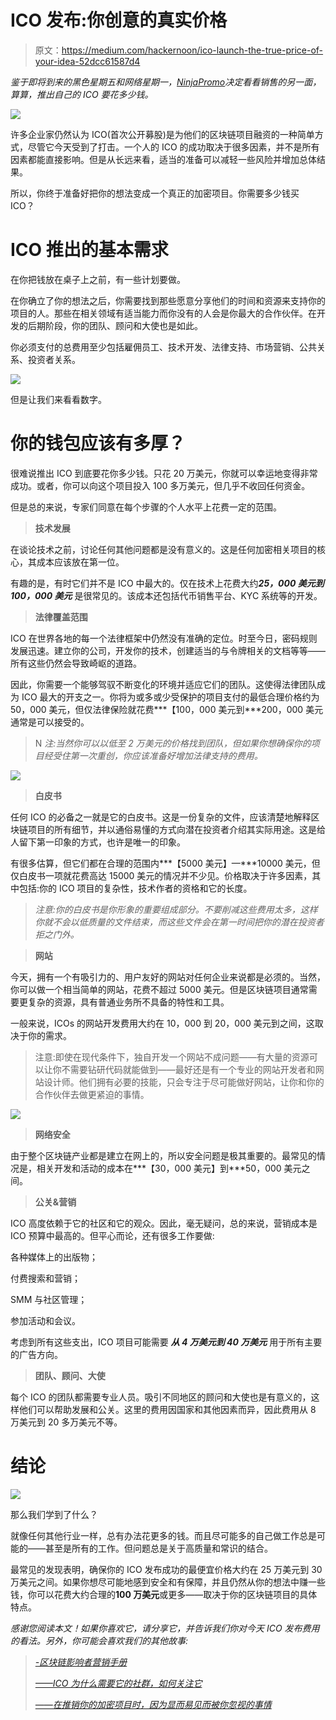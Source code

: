 # ICO 发布:你创意的真实价格

> 原文：<https://medium.com/hackernoon/ico-launch-the-true-price-of-your-idea-52dcc61587d4>

*鉴于即将到来的黑色星期五和网络星期一，*[*NinjaPromo*](http://ninjapromo.io/?utm_source=medium&utm_medium=article&utm_campaign=icolaunch)*决定看看销售的另一面，算算，推出自己的 ICO 要花多少钱。*

![](img/e0aa5fc77b6144501fd1ecf735c700e8.png)

许多企业家仍然认为 ICO(首次公开募股)是为他们的区块链项目融资的一种简单方式，尽管它今天受到了打击。一个人的 ICO 的成功取决于很多因素，并不是所有因素都能直接影响。但是从长远来看，适当的准备可以减轻一些风险并增加总体结果。

所以，你终于准备好把你的想法变成一个真正的加密项目。你需要多少钱买 ICO？

# **ICO 推出的基本需求**

在你把钱放在桌子上之前，有一些计划要做。

在你确立了你的想法之后，你需要找到那些愿意分享他们的时间和资源来支持你的项目的人。那些在相关领域有适当能力而你没有的人会是你最大的合作伙伴。在开发的后期阶段，你的团队、顾问和大使也是如此。

你必须支付的总费用至少包括雇佣员工、技术开发、法律支持、市场营销、公共关系、投资者关系。

![](img/3bccd3e502af4aa36ba626ba25a9c3fb.png)

但是让我们来看看数字。

# **你的钱包应该有多厚？**

很难说推出 ICO 到底要花你多少钱。只花 20 万美元，你就可以幸运地变得非常成功。或者，你可以向这个项目投入 100 多万美元，但几乎不收回任何资金。

但是总的来说，专家们同意在每个步骤的个人水平上花费一定的范围。

> **技术发展**

在谈论技术之前，讨论任何其他问题都是没有意义的。这是任何加密相关项目的核心，其成本应该放在第一位。

有趣的是，有时它们并不是 ICO 中最大的。仅在技术上花费大约***25，000 美元到 100，000 美元*** 是很常见的。该成本还包括代币销售平台、KYC 系统等的开发。

> **法律覆盖范围**

ICO 在世界各地的每一个法律框架中仍然没有准确的定位。时至今日，密码规则发展迅速。建立你的公司，开发你的技术，创建适当的与令牌相关的文档等等——所有这些仍然会导致崎岖的道路。

因此，你需要一个能够驾驭不断变化的环境并适应它们的团队。这使得法律团队成为 ICO 最大的开支之一。你将为或多或少受保护的项目支付的最低合理价格约为 50，000 美元，但仅法律保险就花费***【100，000 美元到***200，000 美元通常是可以接受的。

> N *注:当然你可以以低至 2 万美元的价格找到团队，但如果你想确保你的项目经受住第一次重创，你应该准备好增加法律支持的费用。*

![](img/415ffd102259842d9d261a3be7e8deed.png)

> **白皮书**

任何 ICO 的必备之一就是它的白皮书。这是一份复杂的文件，应该清楚地解释区块链项目的所有细节，并以通俗易懂的方式向潜在投资者介绍其实际用途。这是给人留下第一印象的方式，也许是唯一的印象。

有很多估算，但它们都在合理的范围内***【5000 美元】—***10000 美元，但仅白皮书一项就花费高达 15000 美元的情况并不少见。价格取决于许多因素，其中包括:你的 ICO 项目的复杂性，技术作者的资格和它的长度。

> *注意:你的白皮书是你形象的重要组成部分。不要削减这些费用太多，这样你就不会以低质量的文件结束，而这些文件会在第一时间把你的潜在投资者拒之门外。*

> **网站**

今天，拥有一个有吸引力的、用户友好的网站对任何企业来说都是必须的。当然，你可以做一个相当简单的网站，花费不超过 5000 美元。但是区块链项目通常需要更复杂的资源，具有普通业务所不具备的特性和工具。

一般来说，ICOs 的网站开发费用大约在 10，000 到 20，000 美元到之间，这取决于你的需求。

> 注意:即使在现代条件下，独自开发一个网站不成问题——有大量的资源可以让你不需要钻研代码就能做到——最好还是有一个专业的网站开发者和网站设计师。他们拥有必要的技能，只会专注于尽可能做好网站，让你和你的合作伙伴去做更紧迫的事情。

![](img/1779e97015e5ac105b5221c9900d7148.png)

> **网络安全**

由于整个区块链产业都是建立在网上的，所以安全问题是极其重要的。最常见的情况是，相关开发和活动的成本在***【30，000 美元】到***50，000 美元之间。

> **公关&营销**

ICO 高度依赖于它的社区和它的观众。因此，毫无疑问，总的来说，营销成本是 ICO 预算中最高的。但平心而论，还有很多工作要做:

各种媒体上的出版物；

付费搜索和营销；

SMM 与社区管理；

参加活动和会议。

考虑到所有这些支出，ICO 项目可能需要 ***从 4 万美元到 40 万美元*** 用于所有主要的广告方向。

> **团队、顾问、大使**

每个 ICO 的团队都需要专业人员。吸引不同地区的顾问和大使也是有意义的，这样他们可以帮助发展和公关。这里的费用因国家和其他因素而异，因此费用从 8 万美元到 20 多万美元不等。

# **结论**

![](img/8c98dbd581a1475d92dee73ca5433b2a.png)

那么我们学到了什么？

就像任何其他行业一样，总有办法花更多的钱。而且尽可能多的自己做工作总是可能的——甚至是所有的工作。但问题总是关于高质量和常识的结合。

最常见的发现表明，确保你的 ICO 发布成功的最便宜价格大约在 25 万美元到 30 万美元之间。如果你想尽可能地感到安全和有保障，并且仍然从你的想法中赚一些钱，你可以花费大约合理的**100 万美元**或更多——取决于你的区块链项目的具体特点。

*感谢您阅读本文！如果你喜欢它，请分享它，并告诉我们你对今天 ICO 发布费用的看法。另外，你可能会喜欢我们的其他故事:*

> [*-区块链影响者营销手册*](https://hackernoon.com/influencer-marketing-fdff540b092e)
> 
> [*——ICO 为什么需要它的社群，如何关注它*](/@NinjaPromoAgency/why-crypto-community-matters-and-how-to-focus-on-it-ebd2d293c94)
> 
> [*——在推销你的加密项目时，因为显而易见而被你忽视的事情*](/@NinjaPromoAgency/things-you-neglect-because-they-are-obvious-while-marketing-your-crypto-project-4100cf3bef05)